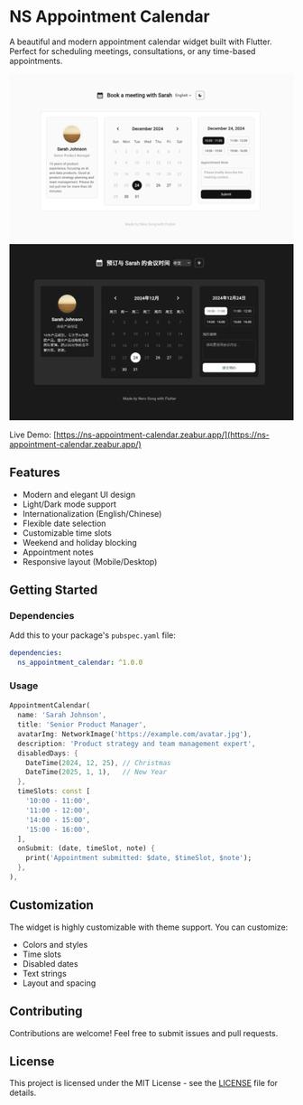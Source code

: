 # NS Appointment Calendar

A beautiful and modern appointment calendar widget built with Flutter. Perfect for scheduling meetings, consultations, or any time-based appointments.

![Light Mode](demo-pic/shot1.png)
![Dark Mode](demo-pic/shot2.png)

Live Demo: [https://ns-appointment-calendar.zeabur.app/](https://ns-appointment-calendar.zeabur.app/)

## Features

- Modern and elegant UI design
- Light/Dark mode support
- Internationalization (English/Chinese)
- Flexible date selection
- Customizable time slots
- Weekend and holiday blocking
- Appointment notes
- Responsive layout (Mobile/Desktop)

## Getting Started

### Dependencies

Add this to your package's `pubspec.yaml` file:

```yaml
dependencies:
  ns_appointment_calendar: ^1.0.0
```

### Usage

```dart
AppointmentCalendar(
  name: 'Sarah Johnson',
  title: 'Senior Product Manager',
  avatarImg: NetworkImage('https://example.com/avatar.jpg'),
  description: 'Product strategy and team management expert',
  disabledDays: {
    DateTime(2024, 12, 25), // Christmas
    DateTime(2025, 1, 1),   // New Year
  },
  timeSlots: const [
    '10:00 - 11:00',
    '11:00 - 12:00',
    '14:00 - 15:00',
    '15:00 - 16:00',
  ],
  onSubmit: (date, timeSlot, note) {
    print('Appointment submitted: $date, $timeSlot, $note');
  },
),
```

## Customization

The widget is highly customizable with theme support. You can customize:

- Colors and styles
- Time slots
- Disabled dates
- Text strings
- Layout and spacing

## Contributing

Contributions are welcome! Feel free to submit issues and pull requests.

## License

This project is licensed under the MIT License - see the [LICENSE](LICENSE) file for details.
